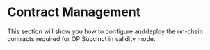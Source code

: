 # Contract Management

This section will show you how to configure anddeploy the on-chain contracts required for OP Succinct in validity mode.
